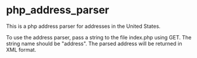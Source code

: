 php_address_parser
==================

This is a php address parser for addresses in the United States.

To use the address parser, pass a string to the file index.php using GET. The string name should be "address". The parsed address will be returned in XML format.

